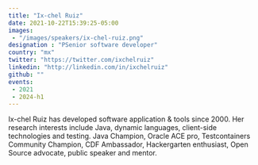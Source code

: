 ```yaml
---
title: "Ix-chel Ruiz"
date: 2021-10-22T15:39:25-05:00
images: 
 - "/images/speakers/ix-chel-ruiz.png"
designation : "PSenior software developer"
country: "mx"
twitter: "https://twitter.com/ixchelruiz"
linkedin: "http://linkedin.com/in/ixchelruiz"
github: ""
events: 
 - 2021
 - 2024-h1
---
```


Ix-chel Ruiz has developed software application & tools since 2000. Her research interests include Java, dynamic languages, client-side technologies and testing. Java Champion, Oracle ACE pro, Testcontainers Community Champion, CDF Ambassador, Hackergarten enthusiast, Open Source advocate, public speaker and mentor.